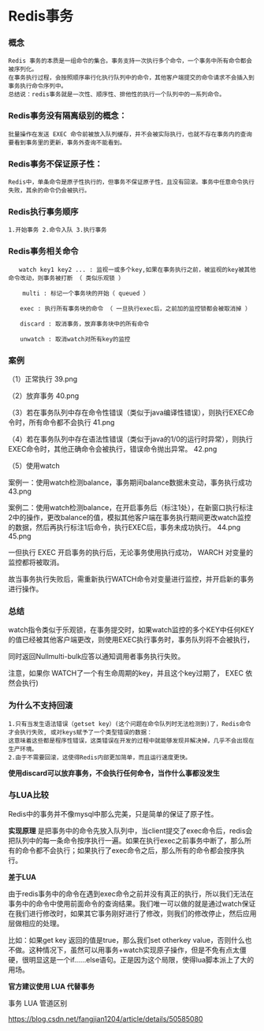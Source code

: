 # Redis事务
### 概念
    Redis 事务的本质是一组命令的集合。事务支持一次执行多个命令，一个事务中所有命令都会被序列化。
    在事务执行过程，会按照顺序串行化执行队列中的命令，其他客户端提交的命令请求不会插入到事务执行命令序列中。
    总结说：redis事务就是一次性、顺序性、排他性的执行一个队列中的一系列命令。　
### Redis事务没有隔离级别的概念：
    批量操作在发送 EXEC 命令前被放入队列缓存，并不会被实际执行，也就不存在事务内的查询要看到事务里的更新，事务外查询不能看到。
### Redis事务不保证原子性：
    Redis中，单条命令是原子性执行的，但事务不保证原子性，且没有回滚。事务中任意命令执行失败，其余的命令仍会被执行。
### Redis执行事务顺序
    1.开始事务 2.命令入队 3.执行事务

### Redis事务相关命令

       watch key1 key2 ... : 监视一或多个key,如果在事务执行之前，被监视的key被其他命令改动，则事务被打断 （ 类似乐观锁 ）
    
        multi : 标记一个事务块的开始（ queued ）
    
    　　exec : 执行所有事务块的命令 （ 一旦执行exec后，之前加的监控锁都会被取消掉 ）　
    
    　　discard : 取消事务，放弃事务块中的所有命令
    
    　　unwatch : 取消watch对所有key的监控    
### 案例
（1）正常执行 39.png

（2）放弃事务 40.png

（3）若在事务队列中存在命令性错误（类似于java编译性错误），则执行EXEC命令时，所有命令都不会执行 41.png

（4）若在事务队列中存在语法性错误（类似于java的1/0的运行时异常），则执行EXEC命令时，其他正确命令会被执行，错误命令抛出异常。 42.png

（5）使用watch 

案例一：使用watch检测balance，事务期间balance数据未变动，事务执行成功 43.png

案例二：使用watch检测balance，在开启事务后（标注1处），在新窗口执行标注2中的操作，更改balance的值，模拟其他客户端在事务执行期间更改watch监控的数据，然后再执行标注1后命令，执行EXEC后，事务未成功执行。 44.png 45.png



一但执行 EXEC 开启事务的执行后，无论事务使用执行成功， WARCH 对变量的监控都将被取消。

故当事务执行失败后，需重新执行WATCH命令对变量进行监控，并开启新的事务进行操作。
### 总结
watch指令类似于乐观锁，在事务提交时，如果watch监控的多个KEY中任何KEY的值已经被其他客户端更改，则使用EXEC执行事务时，事务队列将不会被执行，

同时返回Nullmulti-bulk应答以通知调用者事务执行失败。

注意，如果你 WATCH了一个有生命周期的key，并且这个key过期了， EXEC 依然会执行)

### 为什么不支持回滚
    1.只有当发生语法错误（getset key）(这个问题在命令队列时无法检测到)了，Redis命令才会执行失败, 或对keys赋予了一个类型错误的数据：
    这意味着这些都是程序性错误，这类错误在开发的过程中就能够发现并解决掉，几乎不会出现在生产环境。
    2.由于不需要回滚，这使得Redis内部更加简单，而且运行速度更快。　　                
**使用discard可以放弃事务，不会执行任何命令，当作什么事都没发生**

### 与LUA比较

Redis中的事务并不像mysql中那么完美，只是简单的保证了原子性。

**实现原理** 是把事务中的命令先放入队列中，当client提交了exec命令后，redis会把队列中的每一条命令按序执行一遍。如果在执行exec之前事务中断了，那么所有的命令都不会执行；如果执行了exec命令之后，那么所有的命令都会按序执行。

**差于LUA**

由于redis事务中的命令在遇到exec命令之前并没有真正的执行，所以我们无法在事务中的命令中使用前面命令的查询结果。我们唯一可以做的就是通过watch保证在我们进行修改时，如果其它事务刚好进行了修改，则我们的修改停止，然后应用层做相应的处理。

比如：如果get key 返回的值是true，那么我们set otherkey value，否则什么也不做。这种情况下，虽然可以用事务+watch实现原子操作，但是不免有点太僵硬，很明显这是一个if……else语句。正是因为这个局限，使得lua脚本派上了大的用场。

**官方建议使用 LUA 代替事务**

事务 LUA 管道区别

https://blog.csdn.net/fangjian1204/article/details/50585080